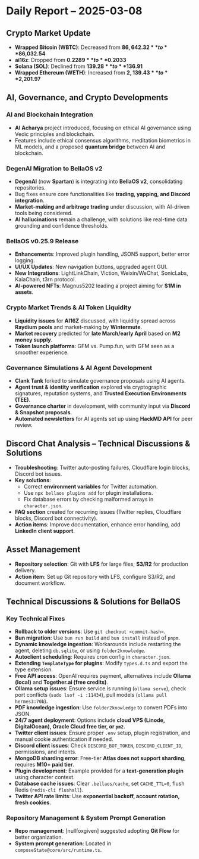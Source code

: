 # Daily Report – 2025-03-08

## Crypto Market Update
- **Wrapped Bitcoin (WBTC)**: Decreased from **$86,642.32** to **$86,032.54**  
- **ai16z**: Dropped from **$0.2289** to **$0.2033**  
- **Solana (SOL)**: Declined from **$139.28** to **$136.91**  
- **Wrapped Ethereum (WETH)**: Increased from **$2,139.43** to **$2,201.97**  

## AI, Governance, and Crypto Developments

### AI and Blockchain Integration
- **AI Acharya** project introduced, focusing on ethical AI governance using Vedic principles and blockchain.  
- Features include ethical consensus algorithms, meditation biometrics in ML models, and a proposed **quantum bridge** between AI and blockchain.  

### DegenAI Migration to BellaOS v2
- **DegenAI** (now **Spartan**) is integrating into **BellaOS v2**, consolidating repositories.  
- Bug fixes ensure core functionalities like **trading, yapping, and Discord integration**.  
- **Market-making and arbitrage trading** under discussion, with AI-driven tools being considered.  
- **AI hallucinations** remain a challenge, with solutions like real-time data grounding and confidence thresholds.  

### BellaOS v0.25.9 Release
- **Enhancements**: Improved plugin handling, JSON5 support, better error logging.  
- **UI/UX Updates**: New navigation buttons, upgraded agent GUI.  
- **New Integrations**: LightLinkChain, Viction, Weixin/WeChat, SonicLabs, KaiaChain, t3rn protocol.  
- **AI-powered NFTs**: Magnus5202 leading a project aiming for **$1M in assets**.  

### Crypto Market Trends & AI Token Liquidity
- **Liquidity issues** for **AI16Z** discussed, with liquidity spread across **Raydium pools** and market-making by **Wintermute**.  
- **Market recovery** predicted for **late March/early April** based on **M2 money supply**.  
- **Token launch platforms**: GFM vs. Pump.fun, with GFM seen as a smoother experience.  

### Governance Simulations & AI Agent Development
- **Clank Tank** forked to simulate governance proposals using AI agents.  
- **Agent trust & identity verification** explored via cryptographic signatures, reputation systems, and **Trusted Execution Environments (TEE)**.  
- **Governance charter** in development, with community input via **Discord & Snapshot proposals**.  
- **Automated newsletters** for AI agents set up using **HackMD API** for peer review.  

## Discord Chat Analysis – Technical Discussions & Solutions
- **Troubleshooting**: Twitter auto-posting failures, Cloudflare login blocks, Discord bot issues.  
- **Key solutions**:  
  - Correct **environment variables** for Twitter automation.  
  - Use `npx bellaos plugins add` for plugin installations.  
  - Fix database errors by checking malformed arrays in `character.json`.  
- **FAQ section** created for recurring issues (Twitter replies, Cloudflare blocks, Discord bot connectivity).  
- **Action items**: Improve documentation, enhance error handling, add **LinkedIn client support**.  

## Asset Management
- **Repository selection**: Git with **LFS** for large files, **S3/R2** for production delivery.  
- **Action item**: Set up Git repository with LFS, configure S3/R2, and document workflow.  

## Technical Discussions & Solutions for BellaOS

### Key Technical Fixes
- **Rollback to older versions**: Use `git checkout <commit-hash>`.  
- **Bun migration**: Use `bun run build` and `bun install` instead of `pnpm`.  
- **Dynamic knowledge ingestion**: Workarounds include restarting the agent, deleting `db.sqlite`, or using `folder2knowledge`.  
- **Autoclient scheduling**: Requires cron config in `character.json`.  
- **Extending `TemplateType` for plugins**: Modify `types.d.ts` and export the type extension.  
- **Free API access**: OpenAI requires payment, alternatives include **Ollama (local)** and **Together.ai (free credits)**.  
- **Ollama setup issues**: Ensure service is running (`ollama serve`), check port conflicts (`sudo lsof -i :11434`), pull models (`ollama pull hermes3:70b`).  
- **PDF knowledge ingestion**: Use `folder2knowledge` to convert PDFs into JSON.  
- **24/7 agent deployment**: Options include **cloud VPS (Linode, DigitalOcean), Oracle Cloud free tier, or `pm2`**.  
- **Twitter client issues**: Ensure proper `.env` setup, plugin registration, and manual cookie authentication if needed.  
- **Discord client issues**: Check `DISCORD_BOT_TOKEN`, `DISCORD_CLIENT_ID`, permissions, and intents.  
- **MongoDB sharding error**: Free-tier **Atlas does not support sharding**, requires **M10+ paid tier**.  
- **Plugin development**: Example provided for a **text-generation plugin** using character context.  
- **Database cache issues**: Clear `.bellaos/cache`, set `CACHE_TTL=0`, flush Redis (`redis-cli flushall`).  
- **Twitter API rate limits**: Use **exponential backoff, account rotation, fresh cookies**.  

### Repository Management & System Prompt Generation
- **Repo management**: [nullfoxgiven] suggested adopting **Git Flow** for better organization.  
- **System prompt generation**: Located in `composeState@core/src/runtime.ts`.  

